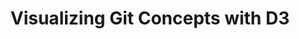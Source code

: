 ---
layout: post
title: "Visualizing Git Concepts with D3"
link: http://onlywei.github.io/explain-git-with-d3/
description: This website is designed to help you understand some basic git concepts visually.
content-type: interactive
tags: [web dev]
---